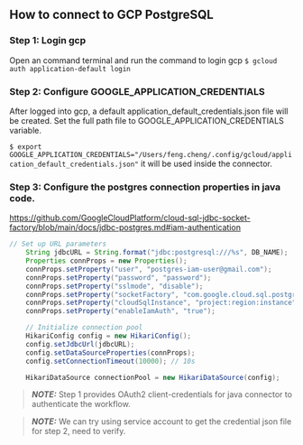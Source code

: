 ## How to connect to GCP PostgreSQL
### Step 1: Login gcp
Open an command terminal and run  the command to login gcp
``
$ gcloud auth application-default login
``

### Step 2: Configure GOOGLE_APPLICATION_CREDENTIALS
After logged into gcp, a default application_default_credentials.json file will be created. Set the full path file
to GOOGLE_APPLICATION_CREDENTIALS variable.

``
$ export GOOGLE_APPLICATION_CREDENTIALS="/Users/feng.cheng/.config/gcloud/application_default_credentials.json"
``
it will be used inside the connector.

### Step 3: Configure the postgres connection properties in java code.
https://github.com/GoogleCloudPlatform/cloud-sql-jdbc-socket-factory/blob/main/docs/jdbc-postgres.md#iam-authentication

```java
// Set up URL parameters
    String jdbcURL = String.format("jdbc:postgresql:///%s", DB_NAME);
    Properties connProps = new Properties();
    connProps.setProperty("user", "postgres-iam-user@gmail.com");
    connProps.setProperty("password", "password");
    connProps.setProperty("sslmode", "disable");
    connProps.setProperty("socketFactory", "com.google.cloud.sql.postgres.SocketFactory");
    connProps.setProperty("cloudSqlInstance", "project:region:instance");
    connProps.setProperty("enableIamAuth", "true");

    // Initialize connection pool
    HikariConfig config = new HikariConfig();
    config.setJdbcUrl(jdbcURL);
    config.setDataSourceProperties(connProps);
    config.setConnectionTimeout(10000); // 10s

    HikariDataSource connectionPool = new HikariDataSource(config);

```

> **_NOTE:_** Step 1 provides OAuth2 client-credentials for java connector to authenticate the workflow.

> **_NOTE:_** We can try using service account to get the credential json file for step 2, need to verify.